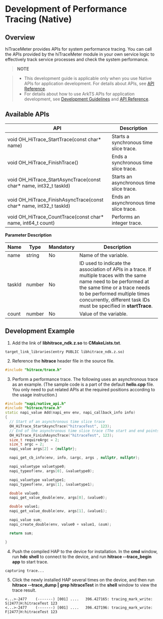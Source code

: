 # Development of Performance Tracing (Native)

## Overview

hiTraceMeter provides APIs for system performance tracing. You can call the APIs provided by the hiTraceMeter module in your own service logic to effectively track service processes and check the system performance.
> **NOTE**

> - This development guide is applicable only when you use Native APIs for application development. For details about APIs, see [API Reference](../reference/native-apis/_hitrace.md).
> - For details about how to use ArkTS APIs for application development, see [Development Guidelines](hitracemeter-guidelines.md) and [API Reference](../reference/apis/js-apis-hitracemeter.md).

## Available APIs

| API| Description|
| -------- | -------- |
| void OH_HiTrace_StartTrace(const char* name) | Starts a synchronous time slice trace.|
| void OH_HiTrace_FinishTrace() | Ends a synchronous time slice trace.|
| void OH_HiTrace_StartAsyncTrace(const char* name, int32_t taskId) | Starts an asynchronous time slice trace.|
| void OH_HiTrace_FinishAsyncTrace(const char* name, int32_t taskId) | Ends an asynchronous time slice trace.|
| void OH_HiTrace_CountTrace(const char* name, int64_t count) | Performs an integer trace.|

**Parameter Description**

| Name| Type| Mandatory| Description                                                        |
| ------ | ------ | ---- | ------------------------------------------------------------ |
| name   | string | No  | Name of the variable.|
| taskId | number | No  | ID used to indicate the association of APIs in a trace. If multiple traces with the same name need to be performed at the same time or a trace needs to be performed multiple times concurrently, different task IDs must be specified in **startTrace**.|
| count  | number | No  | Value of the variable. |

## Development Example

1. Add the link of **libhitrace_ndk.z.so** to **CMakeLists.txt**.
  ```
  target_link_libraries(entry PUBLIC libhitrace_ndk.z.so)
  ```
2. Reference the **hitrace** header file in the source file.
  ```c++
  #include "hitrace/trace.h"
  ```
3. Perform a performance trace. The following uses an asynchronous trace as an example. (The sample code is a part of the default **hello.cpp** file. You only need to put related APIs at the required positions according to the usage instruction.)
  ```c++
#include "napi/native_api.h"
#include "hitrace/trace.h"
static napi_value Add(napi_env env, napi_callback_info info)
{
    // Start of an asynchronous time slice trace
    OH_HiTrace_StartAsyncTrace("hitraceTest", 123);
    // End of the asynchronous time slice trace (The start and end points are for reference only. Change them as needed during practice.)
    OH_HiTrace_FinishAsyncTrace("hitraceTest", 123);
    size_t requireArgc = 2;
    size_t argc = 2;
    napi_value args[2] = {nullptr};

    napi_get_cb_info(env, info, &argc, args , nullptr, nullptr);

    napi_valuetype valuetype0;
    napi_typeof(env, args[0], &valuetype0);

    napi_valuetype valuetype1;
    napi_typeof(env, args[1], &valuetype1);

    double value0;
    napi_get_value_double(env, args[0], &value0);

    double value1;
    napi_get_value_double(env, args[1], &value1);

    napi_value sum;
    napi_create_double(env, value0 + value1, &sum);

    return sum;

}
  ```
4. Push the compiled HAP to the device for installation. In the **cmd** window, run **hdc shell** to connect to the device, and run **hitrace --trace_begin app** to start trace.
  ```shell
  capturing trace...
  ```
5. Click the newly installed HAP several times on the device, and then run **hitrace --trace_dump | grep hitraceTest** in the **shell** window to view the trace result.
  ```shell
  <...>-2477    (-------) [001] ....   396.427165: tracing_mark_write: S|2477|H:hitraceTest 123
  <...>-2477    (-------) [001] ....   396.427196: tracing_mark_write: F|2477|H:hitraceTest 123
  ```
